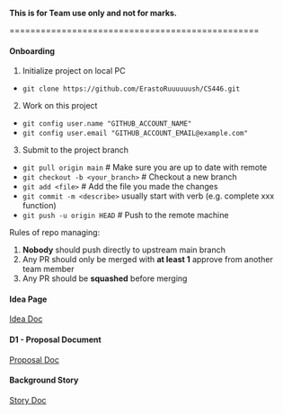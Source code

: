 **This is for Team use only and not for marks.**

================================================
#### Onboarding
1. Initialize project on local PC
* `git clone https://github.com/ErastoRuuuuuush/CS446.git`

2. Work on this project
* `git config user.name "GITHUB_ACCOUNT_NAME"`
* `git config user.email "GITHUB_ACCOUNT_EMAIL@example.com"`

3. Submit to the project branch
* `git pull origin main` # Make sure you are up to date with remote
* `git checkout -b <your_branch>` # Checkout a new branch
* `git add <file>` # Add the file you made the changes
* `git commit -m <describe>` usually start with verb (e.g. complete xxx function)
* `git push -u origin HEAD` # Push to the remote machine

Rules of repo managing:
1. **Nobody** should push directly to upstream main branch
2. Any PR should only be merged with **at least 1** approve from another team member
3. Any PR should be **squashed** before merging

#### Idea Page
[Idea Doc](https://docs.google.com/document/d/1d2Zqu2CUBEBWm6C0IICZMAujLx7gIzBC6YNSrRdoTGc/edit)
#### D1 - Proposal Document
[Proposal Doc](https://docs.google.com/document/d/17Na1utHO01bmMq0kb-f_HFP26C1LB4RaVf5grTw-xWY/edit)
#### Background Story
[Story Doc](https://docs.google.com/document/d/1_pZboNtx0v-tQK7PJVap2PA9TX5AujluM_tloJxAGr4/edit)

